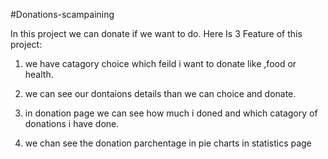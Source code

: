 
#Donations-scampaining

In this project we can donate if we want to do. 
Here Is 3 Feature of this project:
1. we have catagory choice which feild i want to donate like ,food or health. 
2. we can see our dontaions details than we can choice and donate.

3. in donation page we can see how much i doned and which catagory of donations i have done.

4. we chan see the donation parchentage in pie charts in statistics page





